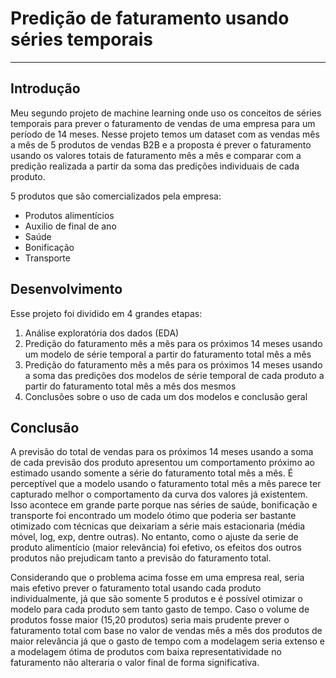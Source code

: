 # Predição de faturamento usando séries temporais
------------------
## Introdução
Meu segundo projeto de machine learning onde uso os conceitos de séries temporais para prever o faturamento de vendas de uma empresa para um período de 14 meses. Nesse projeto temos um dataset com as vendas mês a mês de 5 produtos de vendas B2B e a proposta é prever o faturamento usando os valores totais de faturamento mês a mês e comparar com a predição realizada a partir da soma das predições individuais de cada produto.

5 produtos que são comercializados pela empresa:
- Produtos alimentícios
- Auxilio de final de ano
- Saúde
- Bonificação
- Transporte


## Desenvolvimento

Esse projeto foi dividido em 4 grandes etapas:

1) Análise exploratória dos dados (EDA)
2) Predição do faturamento mês a mês para os próximos 14 meses usando um modelo de série temporal a partir do faturamento total mês a mês
3) Predição do faturamento mês a mês para os próximos 14 meses usando a soma das predições dos modelos de série temporal de cada produto a partir do faturamento total mês a mês dos mesmos
4) Conclusões sobre o uso de cada um dos modelos e conclusão geral



## Conclusão

A previsão do total de vendas para os próximos 14 meses usando a soma de cada previsão dos produto apresentou um comportamento próximo ao estimado usando somente a série do faturamento total mês a mês. É perceptível que a modelo usando o faturamento total mês a mês parece ter capturado melhor o comportamento da curva dos valores já existentem. Isso acontece em grande parte porque nas séries de saúde, bonificação e transporte foi encontrado um modelo ótimo que poderia ser bastante otimizado com técnicas que deixariam a série mais estacionaria (média móvel, log, exp, dentre outras). No entanto, como o ajuste da serie de produto alimentício (maior relevância) foi efetivo, os efeitos dos outros produtos não prejudicam tanto a previsão do faturamento total.

Considerando que o problema acima fosse em uma empresa real, seria mais efetivo prever o faturamento total usando cada produto individualmente, já que são somente 5 produtos e é possível otimizar o modelo para cada produto sem tanto gasto de tempo. Caso o volume de produtos fosse maior (15,20 produtos) seria mais prudente prever o faturamento total com base no valor de vendas mês a mês dos produtos de maior relevância já que o gasto de tempo com a modelagem seria extenso e a modelagem ótima de produtos com baixa representatividade no faturamento não alteraria o valor final de forma significativa.

